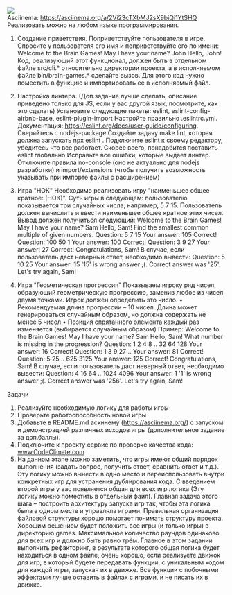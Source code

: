 <a href="https://codeclimate.com/github/24r3/MRPO/maintainability"><img src="https://api.codeclimate.com/v1/badges/825dfd0d5e83811a871b/maintainability" /></a><br>
Asciinema: https://asciinema.org/a/2Vi23cTXbMJ2sX9biQi1YtSHQ <br>
Реализовать можно на любом языке программирования.

1. Создание приветствия. Поприветствуйте пользователя в игре. Спросите у пользователя его имя и поприветствуйте его по имени: Welcome to the Brain Games! May I have your name? John Hello, John!
Код, реализующий этот функционал, должен быть в отдельном файле src/cli.* относительно директории проекта, а в исполняемом файле bin/brain-games.* сделайте вызов. Для этого код нужно поместить в функцию и импортировать ее в исполняемый файл.

2. Настройка линтера. (Доп.задание лучше сделать, описание приведено только для JS, если у вас другой язык, посмотрите, как это сделать)
Установите следующие пакеты: eslint, eslint-config-airbnb-base, eslint-plugin-import
Настройте правильно .eslintrc.yml. Документация: https://eslint.org/docs/user-guide/configuring. Сверяйтесь с nodejs-package
Создайте задачу make lint, которая должна запускать npx eslint .
Подключите eslint к своему редактору, убедитесь что все работает. Скорее всего, понадобится поставить eslint глобально
Исправьте все ошибки, которые выдает линтер. Отключите правила no-console (оно не актуально для nodejs разработки) и import/extensions (чтобы получить возможность указывать при импорте файлы с расширением)

4. Игра "НОК" Необходимо реализовать игру "наименьшее общее кратное: (НОК)". Суть игры в следующем: пользователю показывается три случайных числа, например, 5 7 15. Пользователь должен вычислить и ввести наименьшее общее кратное этих чисел.
Вывод должен получиться следующий: 
Welcome to the Brain Games!
May I have your name? Sam
Hello, Sam!
Find the smallest common multiple of given numbers. 
Question: 5 7 15 
Your answer: 105 
Correct! 
Question: 100 50 1 
Your answer: 100 
Correct! 
Question: 3 9 27 
Your answer: 27 
Correct!
Congratulations, Sam! 
В случае, если пользователь даст неверный ответ, необходимо вывести: 
Question: 5 10 25
Your answer: 15 '15' is wrong answer ;(.
Correct answer was '25'.
Let's try again, Sam!

4. Игра "Геометическая прогрессия" Показываем игроку ряд чисел, образующий геометрическую прогрессию, заменив любое из чисел двумя точками. Игрок должен определить это число. • Рекомендуемая длина прогрессии – 10 чисел. Длина может генерироваться случайным образом, но должна содержать не менее 5 чисел • Позиция спрятанного элемента каждый раз изменяется (выбирается случайным образом)
Пример: 
Welcome to the Brain Games!
May I have your name?
Sam Hello, Sam!
What number is missing in the progression?
Question: 1 2 4 8 .. 32 64 128
Your answer: 16
Correct!
Question: 1 3 9 27 ..
Your answer: 81
Correct!
Question: 5 25 .. 625 3125
Your answer: 125
Correct!
Congratulations, Sam!
В случае, если пользователь даст неверный ответ, необходимо вывести:
Question: 4 16 64 .. 1024 4096
Your answer: 1 '1' is wrong answer ;(.
Correct answer was '256'.
Let's try again, Sam!

Задачи
1. Реализуйте необходимую логику для работы игры
2. Проверьте работоспособность новой игры
3. Добавьте в README.md аскинему (https://asciinema.org/) с запуском и демонстрацией различных исходов игры (дополнительное задание за доп.баллы).
4. Подключите к проекту сервис по проверке качества кода: www.CodeClimate.com
5. На данном этапе можно заметить, что игры имеют общий порядок выполнения (задать вопрос, получить ответ, сравнить ответ и т.д.). Эту логику можно вынести в одно место и переиспользовать внутри конкретных игр для устранения дублирования кода. С введением второй игры у вас появляется общая для всех игр логика (Эту логику можно поместить в отдельный файл). Главная задача этого шага – построить архитектуру запуска игр так, чтобы эта логика была в одном месте и управляла играми. Правильная организация файловой структуры хорошо помогает понимать структуру проекта. Хорошим решением будет положить все игры (и только игры) в директорию games. Максимальное количество раундов одинаково для всех игр и должно быть равно трём.
Главное в этом задании выполнить рефакторинг, в результате которого общая логика будет находиться в одном файле, очень хорошо, если реализуете движок для игр, в который будете передавать функции, с уникальным кодом для каждой игры, запуская их в движке. Все функции с побочными эффектами лучше оставить в файлах с играми, и не писать их в движке.
